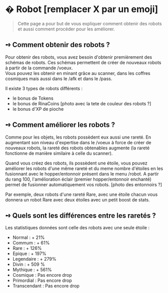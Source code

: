 # �​ Robot [remplacer X par un emoji]
> Cette page a pour but de vous expliquer comment obtenir des robots et aussi comment procéder pour les améliorer.

## **➺** Comment obtenir des robots ?
Pour obtenir des robots, vous avez besoin d'obtenir premièrement des schémas de robots. Ces schémas permettent de créer de nouveaux robots à partir de la commande /voeux.  
Vous pouvez les obtenir en minant grâce au scanner, dans les coffres cosmiques mais aussi dans le /afk et dans le /pass.  

Il existe 3 types de robots différents :  
  - le bonus de Tokens  
  - le bonus de RinaCoins                          [photo avec la tete de couleur des robots ?]  
  - le bonus d'XP de pioche  

## **➺** Comment améliorer les robots ?
Comme pour les objets, les robots possèdent eux aussi une rareté. En augmentant son niveau d'expertise dans le /voeux à force de créer de nouveaux robots, la rareté des robots obtenables augmente (la rareté fonctionne de manière similaire à celle du scanner).  

Quand vous créez des robots, ils possèdent une étoile, vous pouvez améliorer les robots d'une même rareté et du meme nombre d'étoiles en les fusionnant avec le hopper/entonnoir présent dans le menu /robot. A partir du rang 100, l'amélioration éclair (premier hopper/entonnoir enchanté) permet de fusionner automatiquement vos robots.  [photo des entonnoirs ?]  

Par exemple, deux robots d'une rareté Rare, avec une étoile chacun vous donnera un robot Rare avec deux étoiles avec un petit boost de stats.

## **➺** Quels sont les différences entre les raretés ?
Les statistiques données sont celle des robots avec une seule étoile :

  - Normal : + 21%
  - Commum : + 61%
  - Rare : + 126%
  - Epique : + 197%
  - Legendaire : + 279%
  - Divin : + 509 %
  - Mythique : + 561%
  - Cosmique : Pas encore drop
  - Primordial : Pas encore drop
  - Transcendant : Pas encore drop
